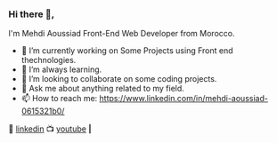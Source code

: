 ### Hi there 👋,
I'm Mehdi Aoussiad Front-End Web Developer from Morocco.


- 🔭 I’m currently working on Some Projects using Front end thechnologies.
- 🌱 I’m always learning.
- 👯 I’m looking to collaborate on some coding projects.
- 💬 Ask me about anything related to my field.
- 📫 How to reach me: https://www.linkedin.com/in/mehdi-aoussiad-0615321b0/

👔 [linkedin][linkedin]
📺 [youtube][youtube] **|** 

[linkedin]:https://www.linkedin.com/in/mehdi-aoussiad-0615321b0/
[youtube]:https://www.youtube.com/channel/UCxeFiEFCqLm1s1R9vdMiLuw
